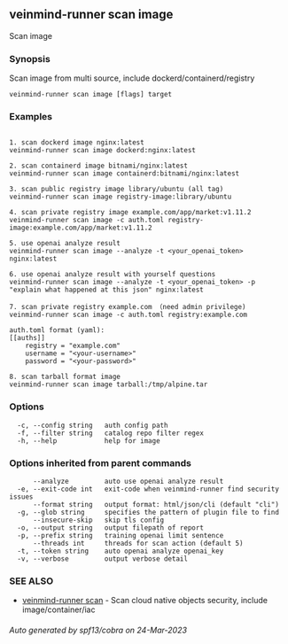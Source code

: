 ## veinmind-runner scan image

Scan image

### Synopsis

Scan image from multi source, include dockerd/containerd/registry

```
veinmind-runner scan image [flags] target
```

### Examples

```

1. scan dockerd image nginx:latest
veinmind-runner scan image dockerd:nginx:latest

2. scan containerd image bitnami/nginx:latest
veinmind-runner scan image containerd:bitnami/nginx:latest

3. scan public registry image library/ubuntu (all tag)
veinmind-runner scan image registry-image:library/ubuntu

4. scan private registry image example.com/app/market:v1.11.2
veinmind-runner scan image -c auth.toml registry-image:example.com/app/market:v1.11.2

5. use openai analyze result
veinmind-runner scan image --analyze -t <your_openai_token> nginx:latest

6. use openai analyze result with yourself questions
veinmind-runner scan image --analyze -t <your_openai_token> -p "explain what happened at this json" nginx:latest

7. scan private registry example.com （need admin privilege)
veinmind-runner scan image -c auth.toml registry:example.com

auth.toml format (yaml):
[[auths]]
	registry = "example.com"
	username = "<your-username>"
	password = "<your-password>"

8. scan tarball format image
veinmind-runner scan image tarball:/tmp/alpine.tar

```

### Options

```
  -c, --config string   auth config path
  -f, --filter string   catalog repo filter regex
  -h, --help            help for image
```

### Options inherited from parent commands

```
      --analyze         auto use openai analyze result
  -e, --exit-code int   exit-code when veinmind-runner find security issues
      --format string   output format: html/json/cli (default "cli")
  -g, --glob string     specifies the pattern of plugin file to find
      --insecure-skip   skip tls config
  -o, --output string   output filepath of report
  -p, --prefix string   training openai limit sentence
      --threads int     threads for scan action (default 5)
  -t, --token string    auto openai analyze openai_key
  -v, --verbose         output verbose detail
```

### SEE ALSO

* [veinmind-runner scan](veinmind-runner_scan.md)	 - Scan cloud native objects security, include image/container/iac

###### Auto generated by spf13/cobra on 24-Mar-2023
